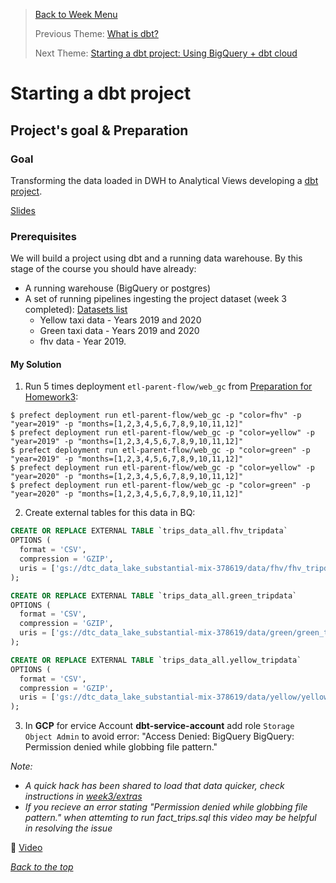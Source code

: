 >[Back to Week Menu](README.md)
>
>Previous Theme: [What is dbt?](what_is_dbt.md)
>
>Next Theme: [Starting a dbt project: Using BigQuery + dbt cloud](dbt_project_bg_dbt_cloud.md)

# Starting a dbt project

## Project's goal & Preparation

### Goal

Transforming the data loaded in DWH to Analytical Views developing a [dbt project](taxi_rides_ny/README.md).

[Slides](https://docs.google.com/presentation/d/1xSll_jv0T8JF4rYZvLHfkJXYqUjPtThA/edit?usp=sharing&ouid=114544032874539580154&rtpof=true&sd=true)

### Prerequisites
We will build a project using dbt and a running data warehouse. 
By this stage of the course you should have already: 
- A running warehouse (BigQuery or postgres) 
- A set of running pipelines ingesting the project dataset (week 3 completed): [Datasets list](https://github.com/DataTalksClub/nyc-tlc-data/)
    * Yellow taxi data - Years 2019 and 2020
    * Green taxi data - Years 2019 and 2020 
    * fhv data - Year 2019. 

#### My Solution
1. Run 5 times deployment `etl-parent-flow/web_gc` from [Preparation for Homework3](../cohorts/2023/week_3_data_warehouse/homework_my_solutions.md#preparation-):
  ```
  $ prefect deployment run etl-parent-flow/web_gc -p "color=fhv" -p "year=2019" -p "months=[1,2,3,4,5,6,7,8,9,10,11,12]"
  $ prefect deployment run etl-parent-flow/web_gc -p "color=yellow" -p "year=2019" -p "months=[1,2,3,4,5,6,7,8,9,10,11,12]"
  $ prefect deployment run etl-parent-flow/web_gc -p "color=green" -p "year=2019" -p "months=[1,2,3,4,5,6,7,8,9,10,11,12]"
  $ prefect deployment run etl-parent-flow/web_gc -p "color=yellow" -p "year=2020" -p "months=[1,2,3,4,5,6,7,8,9,10,11,12]"
  $ prefect deployment run etl-parent-flow/web_gc -p "color=green" -p "year=2020" -p "months=[1,2,3,4,5,6,7,8,9,10,11,12]"
  ```
2. Create external tables for this data in BQ:
  ```sql
  CREATE OR REPLACE EXTERNAL TABLE `trips_data_all.fhv_tripdata`
  OPTIONS (
    format = 'CSV',
    compression = 'GZIP',
    uris = ['gs://dtc_data_lake_substantial-mix-378619/data/fhv/fhv_tripdata_2019-*.csv.gz']
  );
  
  CREATE OR REPLACE EXTERNAL TABLE `trips_data_all.green_tripdata`
  OPTIONS (
    format = 'CSV',
    compression = 'GZIP',
    uris = ['gs://dtc_data_lake_substantial-mix-378619/data/green/green_tripdata_2019-*.csv.gz', 'gs://dtc_data_lake_substantial-mix-378619/data/green/green_tripdata_2020-*.csv.gz']
  );
  
  CREATE OR REPLACE EXTERNAL TABLE `trips_data_all.yellow_tripdata`
  OPTIONS (
    format = 'CSV',
    compression = 'GZIP',
    uris = ['gs://dtc_data_lake_substantial-mix-378619/data/yellow/yellow_tripdata_2019-*.csv.gz', 'gs://dtc_data_lake_substantial-mix-378619/data/yellow/yellow_tripdata_2020-*.csv.gz']
  );
  ```
3. In **GCP** for ervice Account **dbt-service-account** add role `Storage Object Admin` to avoid error: "Access Denied: BigQuery BigQuery: Permission denied while globbing file pattern."

_Note:_
  *  _A quick hack has been shared to load that data quicker, check instructions in [week3/extras](https://github.com/DataTalksClub/data-engineering-zoomcamp/tree/main/week_3_data_warehouse/extras)_
  * _If you recieve an error stating "Permission denied while globbing file pattern." when attemting to run fact_trips.sql this video may be helpful in resolving the issue_ 
 
 :movie_camera: [Video](https://www.youtube.com/watch?v=kL3ZVNL9Y4A)

_[Back to the top](#starting-a-dbt-project)_